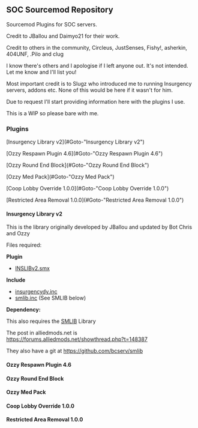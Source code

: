 ## SOC Sourcemod Repository
Sourcemod Plugins for SOC servers.

Credit to JBallou and Daimyo21 for their work.

Credit to others in the community, Circleus, JustSenses, Fishy!, asherkin, 404UNF, .Pilo and clug

I know there's others and I apologise if I left anyone out. It's not intended. Let me know and I'll list you!

Most important credit is to Slugz who introduced me to running Insurgency servers, addons etc. None of this would be here if it wasn't for him.

Due to request I'll start providing information here with the plugins I use.

This is a WIP so please bare with me.

### Plugins ###
[Insurgency Library v2](#Goto-"Insurgency Library v2")

[Ozzy Respawn Plugin 4.6](#Goto-"Ozzy Respawn Plugin 4.6")

[Ozzy Round End Block](#Goto-"Ozzy Round End Block")

[Ozzy Med Pack](#Goto-"Ozzy Med Pack")

[Coop Lobby Override 1.0.0](#Goto-"Coop Lobby Override 1.0.0")

[Restricted Area Removal 1.0.0](#Goto-"Restricted Area Removal 1.0.0")



#### Insurgency Library v2 ####

This is the library originally developed by JBallou and updated by Bot Chris and Ozzy

Files required:

__Plugin__

* [INSLIBv2.smx](Insurgency/addons/sourcemod/plugins/INSLIBv2.smx)

__Include__

* [insurgencydy.inc](Insurgency/addons/sourcemod/scripting/include/insurgencydy.inc)
* [smlib.inc](Insurgency/addons/sourcemod/scripting/include/smlib.inc) (See SMLIB below)

__Dependency:__

This also requires the [SMLIB](Insurgency/addons/sourcemod/scripting/include/SMLIB) Library

The post in alliedmods.net is https://forums.alliedmods.net/showthread.php?t=148387

They also have a git at https://github.com/bcserv/smlib


#### Ozzy Respawn Plugin 4.6 ####


#### Ozzy Round End Block ####


#### Ozzy Med Pack ####


#### Coop Lobby Override 1.0.0 ####


#### Restricted Area Removal 1.0.0 ####
